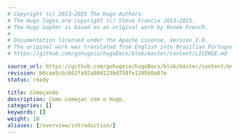```yaml
---
# Copyright (c) 2013–2025 The Hugo Authors.
# The Hugo logos are copyright (c) Steve Francia 2013–2025.
# The Hugo Gopher is based on an original work by Renée French.
#
# Documentation licensed under the Apache License, Version 2.0.
# The original work was translated from English into Brazilian Portuguese.
# https://github.com/gohugoio/hugoDocs/blob/master/content/LICENSE.md

source_url: https://github.com/gohugoio/hugoDocs/blob/master/content/en/getting-started/_index.md
revision: b6cae5cbc662fa92a00d123bd758fe1205b8a07e
status: ready

title: Começando
description: Como começar com o Hugo.
categories: []
keywords: []
weight: 10
aliases: [/overview/introduction/]
---
```

